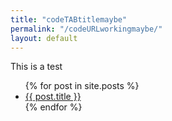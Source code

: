 ```yaml
---
title: "codeTABtitlemaybe"
permalink: "/codeURLworkingmaybe/"
layout: default
---
```



This is a test

<ul>
  {% for post in site.posts %}
    <li>
      <a href="{{ post.url }}">{{ post.title }}</a>
    </li>
  {% endfor %}
</ul>
